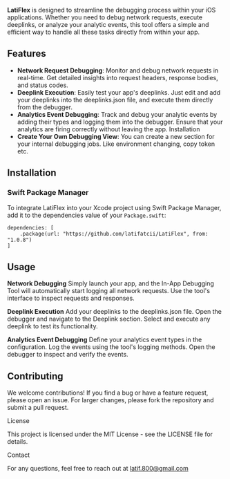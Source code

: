 

**LatiFlex** is designed to streamline the debugging process within your iOS applications. Whether you need to debug network requests, execute deeplinks, or analyze your analytic events, this tool offers a simple and efficient way to handle all these tasks directly from within your app.

## Features

- **Network Request Debugging**: Monitor and debug network requests in real-time. Get detailed insights into request headers, response bodies, and status codes.
- **Deeplink Execution**: Easily test your app's deeplinks. Just edit and add your deeplinks into the deeplinks.json file, and execute them directly from the debugger.
- **Analytics Event Debugging**: Track and debug your analytic events by adding their types and logging them into the debugger. Ensure that your analytics are firing correctly without leaving the app.
Installation
- **Create Your Own Debugging View**: You can create a new section for your internal debugging jobs. Like environment changing, copy token etc.


## Installation


### Swift Package Manager

To integrate LatiFlex into your Xcode project using Swift Package Manager, add it to the dependencies value of your  `Package.swift`:

    dependencies: [
        .package(url: "https://github.com/latifatcii/LatiFlex", from: "1.0.8")
    ]

## Usage

**Network Debugging**
Simply launch your app, and the In-App Debugging Tool will automatically start logging all network requests. Use the tool's interface to inspect requests and responses.

**Deeplink Execution**
Add your deeplinks to the deeplinks.json file.
Open the debugger and navigate to the Deeplink section.
Select and execute any deeplink to test its functionality.

**Analytics Event Debugging**
Define your analytics event types in the configuration.
Log the events using the tool's logging methods.
Open the debugger to inspect and verify the events.

## Contributing

We welcome contributions! If you find a bug or have a feature request, please open an issue. For larger changes, please fork the repository and submit a pull request.

License

This project is licensed under the MIT License - see the LICENSE file for details.

Contact

For any questions, feel free to reach out at latif.800@gmail.com
